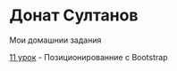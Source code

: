 # Донат Султанов
Мои домашнии задания

[11 урок](https://sultanovdonat.github.io/iesson_11/ "Работа с Bootstrap") - Позиционированние с Bootstrap
